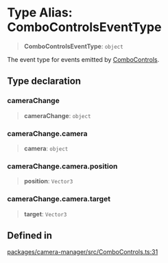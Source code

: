 # Type Alias: ComboControlsEventType

> **ComboControlsEventType**: `object`

The event type for events emitted by [ComboControls](../classes/ComboControls.md).

## Type declaration

### cameraChange

> **cameraChange**: `object`

### cameraChange.camera

> **camera**: `object`

### cameraChange.camera.position

> **position**: `Vector3`

### cameraChange.camera.target

> **target**: `Vector3`

## Defined in

[packages/camera-manager/src/ComboControls.ts:31](https://github.com/cognitedata/reveal/blob/3aaed3491dba3f4ba9ecd87f495d35383cc73a1d/viewer/packages/camera-manager/src/ComboControls.ts#L31)
